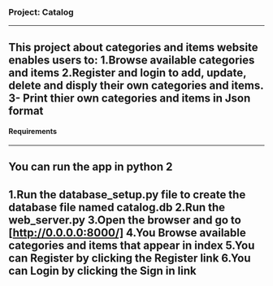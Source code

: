### Project: Catalog
-----------------------------------------------------------------
This project about categories and items website enables users to:
1.Browse available categories and items
2.Register and login to add, update, delete and disply their own
categories and items.
3- Print thier own categories and items in Json format
-----------------------------------------------------------------
#### Requirements
-----------------------------------------------------------------
You can run the app in python 2
-----------------------------------------------------------------
1.Run the database_setup.py file to create the database file 
named catalog.db
2.Run the web_server.py
3.Open the browser and go to [http://0.0.0.0:8000/]
4.You Browse available categories and items that appear in index
5.You can Register by clicking the Register link
6.You can Login by clicking the Sign in link
-----------------------------------------------------------------
